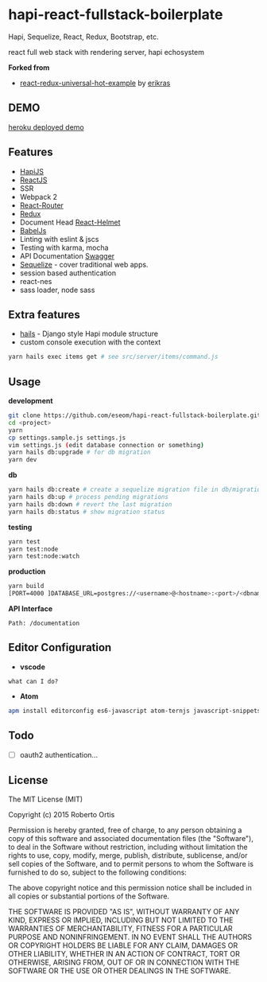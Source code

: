 # hapi-react-fullstack-boilerplate
Hapi, Sequelize, React, Redux, Bootstrap, etc.

react full web stack with rendering server, hapi echosystem

**Forked from**

* [react-redux-universal-hot-example](https://github.com/erikras/react-redux-universal-hot-example) by [erikras](https://github.com/erikras)

## DEMO

[heroku deployed demo](https://hapi-react-fullstack-bp.herokuapp.com/)

## Features
* [HapiJS](https://github.com/hapijs/hapi)
* [ReactJS](https://github.com/reactjs)
* SSR
* Webpack 2
* [React-Router](https://github.com/rackt/react-router)
* [Redux](https://github.com/rackt/redux)
* Document Head [React-Helmet](https://github.com/nfl/react-helmet)
* [BabelJs](https://babeljs.io/)
* Linting with eslint & jscs
* Testing with karma, mocha
* API Documentation [Swagger](https://github.com/glennjones/hapi-swagger)
* [Sequelize](https://github.com/sequelize/sequelize) - cover traditional web apps.
* session based authentication
* react-nes
* sass loader, node sass

## Extra features
* [hails](https://github.com/eseom/hails) - Django style Hapi module structure
* custom console execution with the context
```bash
yarn hails exec items get # see src/server/items/command.js
```

## Usage
**development**

```bash
git clone https://github.com/eseom/hapi-react-fullstack-boilerplate.git <project>
cd <project>
yarn
cp settings.sample.js settings.js
vim settings.js (edit database connection or something)
yarn hails db:upgrade # for db migration
yarn dev
```

**db**
```bash
yarn hails db:create # create a sequelize migration file in db/migrations/
yarn hails db:up # process pending migrations
yarn hails db:down # revert the last migration
yarn hails db:status # show migration status
```

**testing**

```bash
yarn test
yarn test:node
yarn test:node:watch
```

**production**

```bash
yarn build
[PORT=4000 ]DATABASE_URL=postgres://<username>@<hostname>:<port>/<dbname> yarn start
```

**API Interface**

    Path: /documentation

## Editor Configuration
- **vscode**
```
what can I do?
```
- **Atom**
```bash
apm install editorconfig es6-javascript atom-ternjs javascript-snippets linter linter-eslint language-babel autocomplete-modules file-icons
```

## Todo
* [ ] oauth2 authentication...

## License
The MIT License (MIT)

Copyright (c) 2015 Roberto Ortis

Permission is hereby granted, free of charge, to any person obtaining a copy
of this software and associated documentation files (the "Software"), to deal
in the Software without restriction, including without limitation the rights
to use, copy, modify, merge, publish, distribute, sublicense, and/or sell
copies of the Software, and to permit persons to whom the Software is
furnished to do so, subject to the following conditions:

The above copyright notice and this permission notice shall be included in all
copies or substantial portions of the Software.

THE SOFTWARE IS PROVIDED "AS IS", WITHOUT WARRANTY OF ANY KIND, EXPRESS OR
IMPLIED, INCLUDING BUT NOT LIMITED TO THE WARRANTIES OF MERCHANTABILITY,
FITNESS FOR A PARTICULAR PURPOSE AND NONINFRINGEMENT. IN NO EVENT SHALL THE
AUTHORS OR COPYRIGHT HOLDERS BE LIABLE FOR ANY CLAIM, DAMAGES OR OTHER
LIABILITY, WHETHER IN AN ACTION OF CONTRACT, TORT OR OTHERWISE, ARISING FROM,
OUT OF OR IN CONNECTION WITH THE SOFTWARE OR THE USE OR OTHER DEALINGS IN THE
SOFTWARE.
